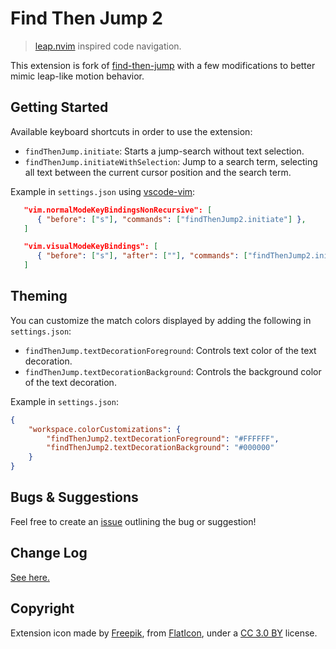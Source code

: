 # Find Then Jump 2

> [leap.nvim](https://github.com/ggandor/leap.nvim) inspired code navigation.

This extension is fork of [find-then-jump](https://github.com/tranhl/find-then-jump) with a few modifications to better mimic leap-like motion behavior.

## Getting Started

Available keyboard shortcuts in order to use the extension: 

- `findThenJump.initiate`: Starts a jump-search without text selection.
- `findThenJump.initiateWithSelection`: Jump to a search term, selecting all text between the current cursor position and the search term.

Example in `settings.json` using [vscode-vim](https://github.com/VSCodeVim/Vim/):
```json
   "vim.normalModeKeyBindingsNonRecursive": [
      { "before": ["s"], "commands": ["findThenJump2.initiate"] },
   ]

   "vim.visualModeKeyBindings": [
      { "before": ["s"], "after": [""], "commands": ["findThenJump2.initiateWithSelection"] },
   ]
```

## Theming

You can customize the match colors displayed by adding the following in `settings.json`:

- `findThenJump.textDecorationForeground`: Controls text color of the text decoration.
- `findThenJump.textDecorationBackground`: Controls the background color of the text decoration.

Example in `settings.json`:

```json
{
    "workspace.colorCustomizations": {
        "findThenJump2.textDecorationForeground": "#FFFFFF",
        "findThenJump2.textDecorationBackground": "#000000"
    }
}
```

## Bugs & Suggestions

Feel free to create an [issue](https://github.com/tranhl/find-then-jump/issues)
outlining the bug or suggestion!

## Change Log

[See here.](CHANGELOG.md)

## Copyright

Extension icon made by [Freepik](https://www.freepik.com),
from [FlatIcon](https://www.flaticon.com),
under a [CC 3.0 BY](http://creativecommons.org/licenses/by/3.0) license.
